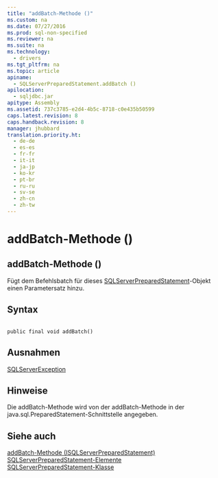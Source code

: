 ```yaml
---
title: "addBatch-Methode ()"
ms.custom: na
ms.date: 07/27/2016
ms.prod: sql-non-specified
ms.reviewer: na
ms.suite: na
ms.technology: 
  - drivers
ms.tgt_pltfrm: na
ms.topic: article
apiname: 
  - SQLServerPreparedStatement.addBatch ()
apilocation: 
  - sqljdbc.jar
apitype: Assembly
ms.assetid: 737c3785-e2d4-4b5c-8718-c0e435b50599
caps.latest.revision: 8
caps.handback.revision: 8
manager: jhubbard
translation.priority.ht: 
  - de-de
  - es-es
  - fr-fr
  - it-it
  - ja-jp
  - ko-kr
  - pt-br
  - ru-ru
  - sv-se
  - zh-cn
  - zh-tw
---
```

# addBatch-Methode ()
    
## addBatch\-Methode \(\)  
 Fügt dem Befehlsbatch für dieses [SQLServerPreparedStatement](../content/SQLServerPreparedStatement-Class.md)\-Objekt einen Parametersatz hinzu.  
  
## Syntax  
  
```  
  
public final void addBatch()  
```  
  
## Ausnahmen  
 [SQLServerException](../content/SQLServerException-Class.md)  
  
## Hinweise  
 Die addBatch\-Methode wird von der addBatch\-Methode in der java.sql.PreparedStatement\-Schnittstelle angegeben.  
  
## Siehe auch  
 [addBatch-Methode &#40;ISQLServerPreparedStatement&#41;](../content/addBatch-Method--SQLServerPreparedStatement-.md)   
 [SQLServerPreparedStatement-Elemente](../content/SQLServerPreparedStatement-Members.md)   
 [SQLServerPreparedStatement-Klasse](../content/SQLServerPreparedStatement-Class.md)  
  
  